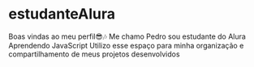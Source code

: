 # estudanteAlura

Boas vindas ao meu perfil😎🎶
Me chamo Pedro sou estudante do Alura
Aprendendo JavaScript
Utilizo esse espaço para minha organização e compartilhamento de meus projetos desenvolvidos 
